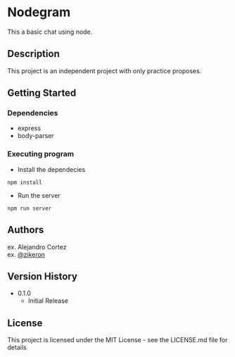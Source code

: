# Nodegram

This a basic chat using node.

## Description

This project is an independent project with only practice proposes.

## Getting Started

### Dependencies

* express
* body-parser

### Executing program

* Install the dependecies

```
npm install
```

* Run the server 

```
npm run server
```

## Authors

ex. Alejandro Cortez  
ex. [@zikeron](https://github.com/zikeron)

## Version History

* 0.1.0
    * Initial Release

## License

This project is licensed under the MIT License - see the LICENSE.md file for details
